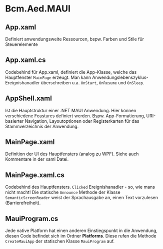 # Bcm.Aed.MAUI

## App.xaml
Definiert anwendungsweite Ressourcen, bspw. Farben und Stile für Steuerelemente

## App.xaml.cs
Codebehind für App.xaml, definiert die App-Klasse, welche das Hauptfenster `MainPage` erzeugt. Man kann Anwendungslebenszyklus-Ereignishanadler überschreiben u.a. `OnStart`, `OnResume` und `OnSleep`.

## AppShell.xaml
Ist die Hauptstruktur einer .NET MAUI Anwendung. Hier können verschiedene Feastures definiert werden. Bspw. App-Formatierung, URI-basierter Navigation, Layoutoptionen oder Registerkarten für das Stammverzeichnis der Anwendung.

## MainPage.xaml
Definition der UI des Hauptfensters (analog zu WPF). Siehe auch Kommentare in der xaml Datei.

## MainPage.xaml.cs
Codebehind des Hauptfensters. `Clicked` Ereignishanadler - so, wie mans nicht macht!
Die statische `Announce` Methode der Klasse `SemanticScreenReader` weist der Sprachausgabe an, einen Text vorzulesen (Barrierefreiheit).

## MauiProgram.cs
Jede native Platform hat einen anderen Einstiegspunkt in die Anwendung, diesen Code befindet sich im Ordner **Platforms**. Diese rufen die Methode `CreateMauiApp` der statischen Klasse `MauiProgram` auf.